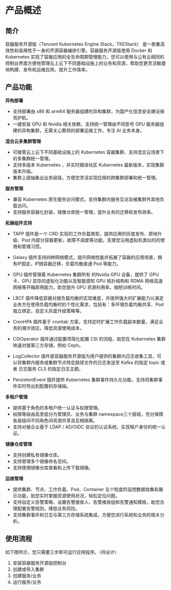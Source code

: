 # 产品概述



## 简介

容器服务开源版（Tencent Kubernetes Engine Stack，TKEStack） 是一款集高效性和易用性于一身的开源容器编排引擎。容器服务开源版使用 Docker 和 Kubernetes 实现了容器应用的全生命周期管理能力，您可以使用与公有云相同的控制台界面方便地管理云上云下不同基础设施上的业务和资源，帮助您更灵活敏捷地构建、发布和运维应用，提升工作效率。



## 产品功能

**异构部署**

- 支持部署由 x86 和 arm64 服务器组建的异构集群，为国产化信息安全建设保驾护航。
- 一键安装 GPU 和 Nvidia 相关依赖，支持统一管理由不同型号 GPU 服务器组建的异构集群，无需关心繁琐的部署运维工作，专注 AI 业务本身。



**混合云多集群管理**

- 可接管云上云下不同基础设施上的 Kubernetes 容器集群，支持混合云场景下的多集群统一管理。
- 支持多版本 Kubernetes ，并实时跟进社区 Kubernetes 最新版本，实现集群版本升级。
- 集群上层抽象出业务层级，方便您灵活实现应用的跨集群部署和统一管理。



**服务管理**

- 兼容 Kubernetes 原生服务访问模式，支持集群内服务互访及被集群外其他负载访问。
- 支持服务容器化封装，镜像仓库统一管理，提升业务的迁移和发布效率。



**拓展组件支持**

- TAPP 插件是一个 CRD 实现的工作负载类型，提供应用的灰度发布、原地升级、Pod 内部分容器更新，故障不调度等功能，支撑您沿用虚拟机类似的的使用和管理习惯。

- Galaxy 插件支持四种网络模式，提升网络性能并拓展了容器的应用场景，拥有IP固定，IP随容器迁移，负载均衡直通 Pod 等能力。

- GPU 插件管理着 Kubernetes 集群所有 的Nvidia GPU 设备，提供了 GPU 卡、GPU 显存的虚拟化功能以及智能感知 GPU 拓扑结构和 RDMA 网络高速网络等开箱即用能力，助您提升 GPU 资源利用率，缩短训练时间。

- LBCF 插件降低容器对接负载均衡的实现难度，并提供强大的扩展能力以满足业务方在使用负载均衡时的个性化需求，包括有：多环境负载均衡共享、Pod 独立绑定，自定义灰度升级策略等。

- CronHPA 插件基于 crontab 方案，支持定时扩展工作负载副本数量，满足业务的潮汐效应，降低资源使用成本。

- CSIOperator 插件通过配置项简化配置 CSI 的流程，助您在 Kubernetes 集群快速对接第三方存储，例如 Ceph。

- LogCollector 插件是容器服务开源版为用户提供的集群内日志收集工具，可以将集群内服务或集群节点特定路径文件的日志发送至 Kafka 的指定 topic 或者 日志服务 CLS 的指定日志主题。

- PersistentEvent 插件提供 Kubernetes 集群事件持久化功能，支持将集群事件实时导出到配置的存储端。

  

**多租户管理**

- 提供基于角色的多租户统一认证与权限管理。
- 权限等级由高至低分为管理员、业务与集群 namespace三个层级，充分保障各层级间不同角色间资源共享且互相隔离。
- 支持对接企业基于 LDAP / AD/OIDC 协议的认证系统，实现租户身份的统一认证。



**镜像仓库管理**

- 支持创建私有镜像仓库。
- 支持管理多个镜像命名空间。
- 支持使用镜像仓库查看和上传下载镜像。



**运维管理**

- 提供集群、节点、工作负载、Pod、Container 五个粒度的监控数据收集和展示功能，助您实时掌握资源使用状况，轻松定位问题。
- 支持自定义告警策略、设置告警接收人、告警接收组和告警通知模板，助您合理配置告警规则，降低业务风险。
- 支持集群事件和日志与第三方存储系统集成，方便您进行系统和业务的相关分析。



## 使用流程

如下图所示，您只需要三步即可运行应用程序。（待设计）
1. 安装容器服务开源版控制台
2. 创建或导入集群
3. 创建服务/业务
4. 运行服务/业务

![]()


